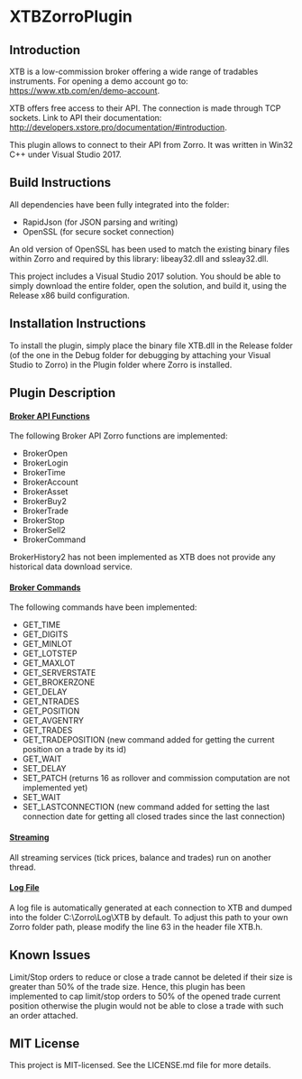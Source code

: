 # XTBZorroPlugin

## Introduction
XTB is a low-commission broker offering a wide range of tradables instruments. For opening a demo account go to: https://www.xtb.com/en/demo-account.

XTB offers free access to their API. The connection is made through TCP sockets. Link to API their documentation: http://developers.xstore.pro/documentation/#introduction.

This plugin allows to connect to their API from Zorro. It was written in Win32 C++ under Visual Studio 2017.

## Build Instructions
All dependencies have been fully integrated into the folder:

- RapidJson (for JSON parsing and writing)
- OpenSSL (for secure socket connection)

An old version of OpenSSL has been used to match the existing binary files within Zorro and required by this library: libeay32.dll and ssleay32.dll.

This project includes a Visual Studio 2017 solution. You should be able to simply download the entire folder, open the solution, and build it, using the Release x86 build configuration.

## Installation Instructions
To install the plugin, simply place the binary file XTB.dll in the Release folder (of the one in the Debug folder for debugging by attaching your Visual Studio to Zorro) in the Plugin folder where Zorro is installed.

## Plugin Description

#### <ins>Broker API Functions</ins>
The following Broker API Zorro functions are implemented:
- BrokerOpen
- BrokerLogin
- BrokerTime
- BrokerAccount
- BrokerAsset
- BrokerBuy2
- BrokerTrade
- BrokerStop
- BrokerSell2
- BrokerCommand

BrokerHistory2 has not been implemented as XTB does not provide any historical data download service.
  
#### <ins>Broker Commands</ins>
The following commands have been implemented:
- GET_TIME
- GET_DIGITS
- GET_MINLOT
- GET_LOTSTEP
- GET_MAXLOT
- GET_SERVERSTATE
- GET_BROKERZONE
- GET_DELAY
- GET_NTRADES
- GET_POSITION
- GET_AVGENTRY
- GET_TRADES
- GET_TRADEPOSITION (new command added for getting the current position on a trade by its id)
- GET_WAIT
- SET_DELAY
- SET_PATCH (returns 16 as rollover and commission computation are not implemented yet)
- SET_WAIT
- SET_LASTCONNECTION (new command added for setting the last connection date for getting all closed trades since the last connection)

#### <ins>Streaming</ins>
All streaming services (tick prices, balance and trades) run on another thread.

#### <ins>Log File</ins>
A log file is automatically generated at each connection to XTB and dumped into the folder C:\Zorro\Log\XTB by default. To adjust this path to your own Zorro folder path, please modify the line 63 in the header file XTB.h.

## Known Issues
Limit/Stop orders to reduce or close a trade cannot be deleted if their size is greater than 50% of the trade size.
Hence, this plugin has been implemented to cap limit/stop orders to 50% of the opened trade current position otherwise the plugin would not be able to close a trade with such an order attached.

## MIT License
This project is MIT-licensed. See the LICENSE.md file for more details.
